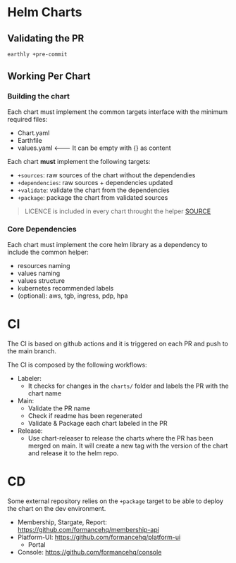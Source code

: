# Helm Charts

## Validating the PR

```bash
earthly +pre-commit
```

## Working Per Chart

### Building the chart

Each chart  must implement the common targets interface with the minimum required files:
- Chart.yaml
- Earthfile
- values.yaml <--- It can be empty with {} as content

Each chart **must** implement the following targets:
- `+sources`: raw sources of the chart without the dependendies
- `+dependencies`: raw sources + dependencies updated
- `+validate`: validate the chart from the dependencies
- `+package`: package the chart from validated sources

> LICENCE is included in every chart throught the helper [SOURCE](./charts/Earthfile)

### Core Dependencies

Each chart must implement the core helm library as a dependency to include the common helper:
- resources naming
- values naming
- values structure
- kubernetes recommended labels
- (optional): aws, tgb, ingress, pdp, hpa

# CI

The CI is based on github actions and it is triggered on each PR and push to the main branch.

The CI is composed by the following workflows:
- Labeler:
  - It checks for changes in the `charts/` folder and labels the PR with the chart name
- Main: 
  - Validate the PR name
  - Check if readme has been regenerated
  - Validate & Package each chart labeled in the PR
- Release:
  - Use chart-releaser to release the charts where the PR has been merged on main. It will create a new tag with the version of the chart and release it to the helm repo.

# CD

Some external repository relies on the `+package` target to be able to deploy the chart on the dev environment.

- Membership, Stargate, Report: https://github.com/formancehq/membership-api
- Platform-UI: https://github.com/formancehq/platform-ui
  - Portal
- Console: https://github.com/formancehq/console